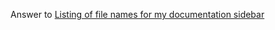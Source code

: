 Answer to [Listing of file names for my documentation sidebar](https://discourse.gohugo.io/t/listing-of-file-names-for-my-documentation-sidebar/29950)
